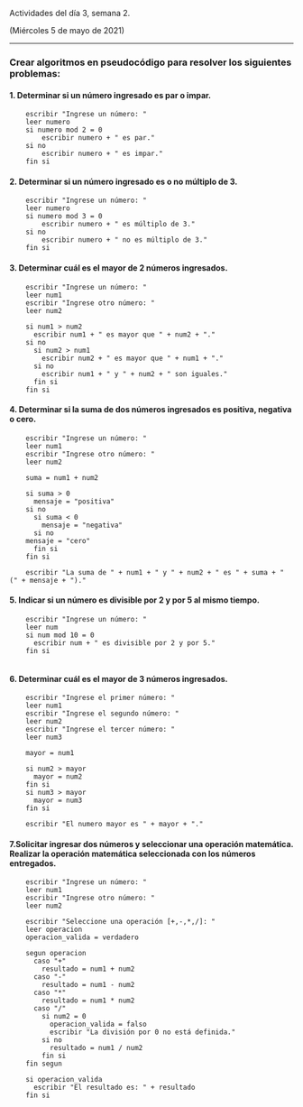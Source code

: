 Actividades del día 3, semana 2.

(Miércoles 5 de mayo de 2021)

---

### Crear algoritmos en pseudocódigo para resolver los siguientes problemas:

#### 1. Determinar si un número ingresado es par o impar.

```
    escribir "Ingrese un número: "
    leer numero
    si numero mod 2 = 0
    	escribir numero + " es par."
    si no
    	escribir numero + " es impar."
    fin si
```


#### 2. Determinar si un número ingresado es o no múltiplo de 3.

```
    escribir "Ingrese un número: "
    leer numero
    si numero mod 3 = 0
    	escribir numero + " es múltiplo de 3."
    si no
	    escribir numero + " no es múltiplo de 3."
    fin si
```


#### 3. Determinar cuál es el mayor de 2 números ingresados.

```
    escribir "Ingrese un número: "
    leer num1
    escribir "Ingrese otro número: "
    leer num2
	
    si num1 > num2
      escribir num1 + " es mayor que " + num2 + "."
    si no
      si num2 > num1
        escribir num2 + " es mayor que " + num1 + "."
      si no
        escribir num1 + " y " + num2 + " son iguales."
      fin si
    fin si
```


#### 4.  Determinar si la suma de dos números ingresados es positiva, negativa o cero.

```
    escribir "Ingrese un número: "
    leer num1
    escribir "Ingrese otro número: "
    leer num2
	
    suma = num1 + num2
	
    si suma > 0
      mensaje = "positiva"
    si no
      si suma < 0
        mensaje = "negativa"
      si no
    mensaje = "cero"
      fin si
    fin si
	
    escribir "La suma de " + num1 + " y " + num2 + " es " + suma + " (" + mensaje + ")."
```


#### 5. Indicar si un número es divisible por 2 y por 5 al mismo tiempo.

```
    escribir "Ingrese un número: "
    leer num
    si num mod 10 = 0
      escribir num + " es divisible por 2 y por 5."
    fin si
	
```


#### 6. Determinar cuál es el mayor de 3 números ingresados.

```
    escribir "Ingrese el primer número: "
    leer num1
    escribir "Ingrese el segundo número: "
    leer num2
    escribir "Ingrese el tercer número: "
    leer num3
	
    mayor = num1
	
    si num2 > mayor
      mayor = num2
    fin si
    si num3 > mayor
      mayor = num3
    fin si
	
    escribir "El numero mayor es " + mayor + "."
```

#### 7.Solicitar ingresar dos números y seleccionar una operación matemática. Realizar la operación matemática seleccionada con los números entregados.

```
    escribir "Ingrese un número: "
    leer num1
    escribir "Ingrese otro número: "
    leer num2
	
    escribir "Seleccione una operación [+,-,*,/]: "
    leer operacion
    operacion_valida = verdadero
	
    segun operacion
      caso "+"
        resultado = num1 + num2
      caso "-"
        resultado = num1 - num2
      caso "*"
        resultado = num1 * num2
      caso "/"
        si num2 = 0
    	  operacion_valida = falso
          escribir "La división por 0 no está definida."
        si no
          resultado = num1 / num2
        fin si
    fin segun
	
    si operacion_valida
      escribir "El resultado es: " + resultado
    fin si
```